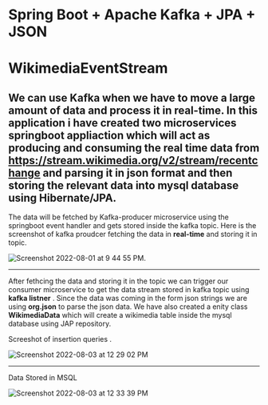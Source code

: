 # Spring Boot + Apache Kafka + JPA + JSON  
# WikimediaEventStream

We can use Kafka when we have to move a large amount of data and process it in real-time. 
In this application i have created two microservices springboot appliaction which will act as producing and consuming the real time data from https://stream.wikimedia.org/v2/stream/recentchange and parsing it in json format and then storing the relevant data into mysql database using Hibernate/JPA.
-------------
The data will be fetched by Kafka-producer microservice using the springboot event handler and gets stored inside the kafka topic.
Here is the screenshot of kafka proudcer fetching the data in **real-time** and storing it in topic.

![Screenshot 2022-08-01 at 9 44 55 PM](https://user-images.githubusercontent.com/31178228/182423675-d58b8666-7f79-4698-b99e-570f71779a1a.jpeg).

-------------
After fethcing the data and storing it in the topic we can trigger our consumer microservice to get the data stream stored in kafka topic using 
**kafka listner** . Since the data was coming in the form json strings we are using **org.json** to parse the json data. We have also created a enity class **WikimediaData** which will create a wikimedia table inside the mysql database using JAP repository.

Screeshot of insertion queries .

![Screenshot 2022-08-03 at 12 29 02 PM](https://user-images.githubusercontent.com/31178228/182554156-316a7e55-8fa5-4d48-afc0-e54bc38d4738.png)

---------------

Data Stored in MSQL

![Screenshot 2022-08-03 at 12 33 39 PM](https://user-images.githubusercontent.com/31178228/182554483-e2ae097b-1b2c-4b9b-83ed-a99e1175adc3.png)
